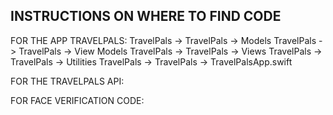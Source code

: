 INSTRUCTIONS ON WHERE TO FIND CODE
----------------------------------
FOR THE APP TRAVELPALS:
TravelPals -> TravelPals -> Models
TravelPals -> TravelPals -> View Models
TravelPals -> TravelPals -> Views
TravelPals -> TravelPals -> Utilities
TravelPals -> TravelPals -> TravelPalsApp.swift

FOR THE TRAVELPALS API:


FOR FACE VERIFICATION CODE:
